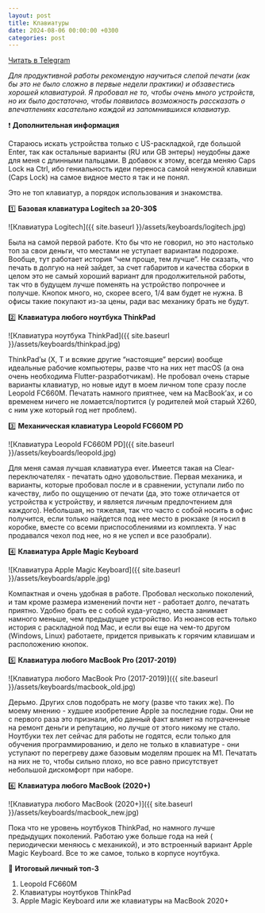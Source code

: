 ```yaml
---
layout: post
title: Клавиатуры
date: 2024-08-06 00:00:00 +0300
categories: post
---
```


[Читать в Telegram](https://t.me/fluttermiddlepodcast/286)

*Для продуктивной работы рекомендую научиться слепой печати (как бы это не было сложно в первые недели практики) и
обзавестись хорошей клавиатурой. Я пробовал не то, чтобы очень много устройств, но их было достаточно, чтобы появилась
возможность рассказать о впечатлениях касательно каждой из запомнившихся клавиатур.*

❗️ **Дополнительная информация**

Стараюсь искать устройства только с US-раскладкой, где большой Enter, так как остальные варианты (RU или GB энтеры)
неудобны даже для меня с длинными пальцами. В добавок к этому, всегда меняю Caps Lock на Ctrl, ибо гениальность идеи
переноса самой ненужной клавиши (Caps Lock) на самое видное место я так и не понял.

Это не топ клавиатур, а порядок использования и знакомства.

1️⃣ **Базовая клавиатура Logitech за 20-30$**

![Клавиатура Logitech]({{ site.baseurl }}/assets/keyboards/logitech.jpg)

Была на самой первой работе. Кто бы что не говорил, но это настолько топ за свои деньги, что местами не уступает
вариантам подороже. Вообще, тут работает история “чем проще, тем лучше”. Не сказать, что печать в долгую на ней зайдет,
за счет габаритов и качества сборки в целом это не самый хороший вариант для продолжительной работы, так что в будущем
лучше поменять на устройство попрочнее и получше. Кнопок много, но, скорее всего, 1/4 вам будет не нужна. В офисы такие
покупают из-за цены, ради вас механику брать не будут.

2️⃣ **Клавиатура любого ноутбука ThinkPad**

![Клавиатура ноутбука ThinkPad]({{ site.baseurl }}/assets/keyboards/thinkpad.jpg)

ThinkPad’ы (X, T и всякие другие “настоящие” версии) вообще идеальные рабочие компьютеры, разве что на них нет macOS (а
она очень необходима Flutter-разработчикам). Не пробовал очень старые варианты клавиатур, но новые идут в моем личном
топе сразу после Leopold FC660M. Печатать намного приятнее, чем на MacBook’ах, и со временем ничего не
ломается/портится (у родителей мой старый X260, с ним уже который год нет проблем).

3️⃣ **Механическая клавиатура Leopold FC660M PD**

![Клавиатура Leopold FC660M PD]({{ site.baseurl }}/assets/keyboards/leopold.jpg)

Для меня самая лучшая клавиатура ever. Имеется такая на Clear-переключателях - печатать одно удовольствие. Первая
механика, и варианты, которые пробовал после и в сравнении, уступали либо по качеству, либо по ощущению от печати (да,
это тоже отличается от устройства к устройству, и является личным предпочтением для каждого). Небольшая, но тяжелая, так
что часто с собой носить в офис получится, если только найдется под нее место в рюкзаке (я носил в коробке, вместе со
всеми приспособлениями из комплекта. У нас продавался чехол под нее, но я не успел и все разобрали).

4️⃣ **Клавиатура Apple Magic Keyboard**

![Клавиатура Apple Magic Keyboard]({{ site.baseurl }}/assets/keyboards/apple.jpg)

Компактная и очень удобная в работе. Пробовал несколько поколений, и там кроме размера изменений почти нет - работает
долго, печатать приятно. Удобно брать ее с собой куда-угодно, места занимает намного меньше, чем предыдущее устройство.
Из нюансов есть только история с раскладной под Mac, и если вы еще на чем-то другом (Windows, Linux) работаете, придется
привыкать к горячим клавишам и расположению кнопок.

5️⃣ **Клавиатура любого MacBook Pro (2017-2019)**

![Клавиатура любого MacBook Pro (2017-2019)]({{ site.baseurl }}/assets/keyboards/macbook_old.jpg)

Дерьмо. Других слов подобрать не могу (разве что таких же). По моему мнению - худшее изобретение Apple за последние
годы. Они не с первого раза это признали, ибо данный факт влияет на потраченные на ремонт деньги и репутацию, но лучше
от этого никому не стало. Ноутбуки тех лет сейчас для работы не годятся, если только для обучения программированию, и
дело не только в клавиатуре - они уступают по перегреву даже базовым моделям прошек на M1. Печатать на них не то, чтобы
сильно плохо, но все равно присутствует небольшой дискомфорт при наборе.

6️⃣ **Клавиатура любого MacBook (2020+)**

![Клавиатура любого MacBook (2020+)]({{ site.baseurl }}/assets/keyboards/macbook_new.jpg)

Пока что не уровень ноутбуков ThinkPad, но намного лучше предыдущих поколений. Работаю уже больше года на ней (
периодически меняюсь с механикой), и это встроенный вариант Apple Magic Keyboard. Все то же самое, только в корпусе
ноутбука.

💯 **Итоговый личный топ-3**

1. Leopold FC660M
2. Клавиатуры ноутбуков ThinkPad
3. Apple Magic Keyboard или же клавиатуры на MacBook 2020+

